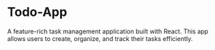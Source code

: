 # Todo-App
A feature-rich task management application built with React. This app allows users to create, organize, and track their tasks efficiently.

